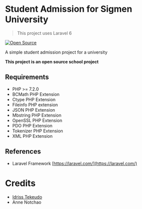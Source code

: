 Student Admission for Sigmen University
=======================
> This project uses Laravel 6

[![Open Source](https://badges.frapsoft.com/os/v1/open-source.svg?v=103)](https://opensource.org/)


A simple student admission project for a university

**This project is an open source school project**

## Requirements

* PHP >= 7.2.0
* BCMath PHP Extension
* Ctype PHP Extension
* Fileinfo PHP extension
* JSON PHP Extension
* Mbstring PHP Extension
* OpenSSL PHP Extension
* PDO PHP Extension
* Tokenizer PHP Extension
* XML PHP Extension

## References

* Laravel Framework
[https://laravel.com/](https://laravel.com/)

Credits
=======

* [Idriss Tekeudo](https://twitter.com/Tekyid237)
* Anne Notchao